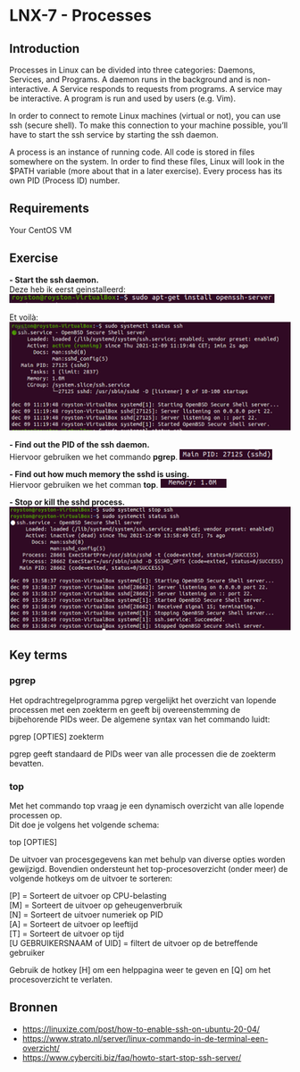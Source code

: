 # LNX-7 - Processes

## Introduction
Processes in Linux can be divided into three categories: Daemons, Services, and Programs.
A daemon runs in the background and is non-interactive. A Service responds to requests from programs. A service may be interactive. A program is run and used by users (e.g. Vim).

In order to connect to remote Linux machines (virtual or not), you can use ssh (secure shell). To make this connection to your machine possible, you’ll have to start the ssh service by starting the ssh daemon.

A process is an instance of running code. All code is stored in files somewhere on the system. In order to find these files, Linux will look in the $PATH variable (more about that in a later exercise). Every process has its own PID (Process ID) number.

## Requirements
Your CentOS VM

## Exercise

**- Start the ssh daemon.**  
Deze heb ik eerst geinstalleerd:   
![Kijk](https://github.com/Electroybot/cloud-6-repo-Electroybot/blob/main/00_includes/Week%201/LNX-07/01.png?raw=true)

Et voilà:  
![Kijk](https://github.com/Electroybot/cloud-6-repo-Electroybot/blob/main/00_includes/Week%201/LNX-07/01%202.png?raw=true)

**- Find out the PID of the ssh daemon.**  
Hiervoor gebruiken we het commando **pgrep**.
![Kijk](https://github.com/Electroybot/cloud-6-repo-Electroybot/blob/main/00_includes/Week%201/LNX-07/02.png?raw=true)  

**- Find out how much memory the sshd is using.**  
Hiervoor gebruiken we het comman **top**.
![Kijk](https://github.com/Electroybot/cloud-6-repo-Electroybot/blob/main/00_includes/Week%201/LNX-07/03.png?raw=true)

**- Stop or kill the sshd process.**  
![Kijk](https://github.com/Electroybot/cloud-6-repo-Electroybot/blob/main/00_includes/Week%201/LNX-07/unnamed.png?raw=true)  

## Key terms

### pgrep

Het opdrachtregelprogramma pgrep vergelijkt het overzicht van lopende processen met een zoekterm en geeft bij overeenstemming de bijbehorende PIDs weer.
De algemene syntax van het commando luidt:

pgrep [OPTIES] zoekterm

pgrep geeft standaard de PIDs weer van alle processen die de zoekterm bevatten.

### top

Met het commando top vraag je een dynamisch overzicht van alle lopende processen op.  
Dit doe je volgens het volgende schema:  

top [OPTIES]  

De uitvoer van procesgegevens kan met behulp van diverse opties worden gewijzigd. Bovendien ondersteunt het top-procesoverzicht (onder meer) de volgende hotkeys om de uitvoer te sorteren:  

[P] = Sorteert de uitvoer op CPU-belasting  
[M] = Sorteert de uitvoer op geheugenverbruik  
[N] = Sorteert de uitvoer numeriek op PID  
[A] = Sorteert de uitvoer op leeftijd  
[T] = Sorteert de uitvoer op tijd  
[U GEBRUIKERSNAAM of UID] = filtert de uitvoer op de betreffende gebruiker  

Gebruik de hotkey [H] om een helppagina weer te geven en [Q] om het procesoverzicht te verlaten.  

## Bronnen  

- https://linuxize.com/post/how-to-enable-ssh-on-ubuntu-20-04/  
- https://www.strato.nl/server/linux-commando-in-de-terminal-een-overzicht/  
- https://www.cyberciti.biz/faq/howto-start-stop-ssh-server/  




